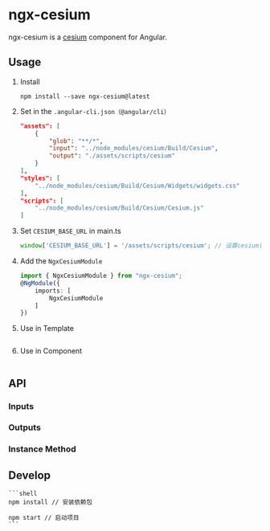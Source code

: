 # ngx-cesium

ngx-cesium is a [cesium](https://cesiumjs.org/) component for Angular.

## Usage

1. Install

	```shell
	npm install --save ngx-cesium@latest
	```

2. Set in the `.angular-cli.json（@angular/cli）`

	```json
    "assets": [
        {
            "glob": "**/*",
            "input": "../node_modules/cesium/Build/Cesium",
            "output": "./assets/scripts/cesium"
        }
    ],
    "styles": [
        "../node_modules/cesium/Build/Cesium/Widgets/widgets.css"
    ],
    "scripts": [
        "../node_modules/cesium/Build/Cesium/Cesium.js"
    ]
	```

3. Set `CESIUM_BASE_URL` in main.ts

	```typescript
    window['CESIUM_BASE_URL'] = '/assets/scripts/cesium'; // 设置cesium请求资源的基本路径
	```

4. Add the `NgxCesiumModule`

	```typescript
	import { NgxCesiumModule } from "ngx-cesium";
	@NgModule({
	    imports: [
	        NgxCesiumModule
	    ]
	})
	```

5. Use in Template

	```html
	```

6. Use in Component

	```typescript
	```

## API

### Inputs

### Outputs

### Instance Method

## Develop

	```shell
	npm install // 安装依赖包
	
	npm start // 启动项目
	```
